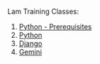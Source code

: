 Lam Training Classes:
1.  [Python - Prerequisites](Class_01_Python/Class_01_Prerequisites.md)
1.  [Python](Class_01_Python/Class_01.md)
2.  [Django](Class_02_Django/Class_02.md)
3.  [Gemini](Class_03_Gemini/Class_03.md)
